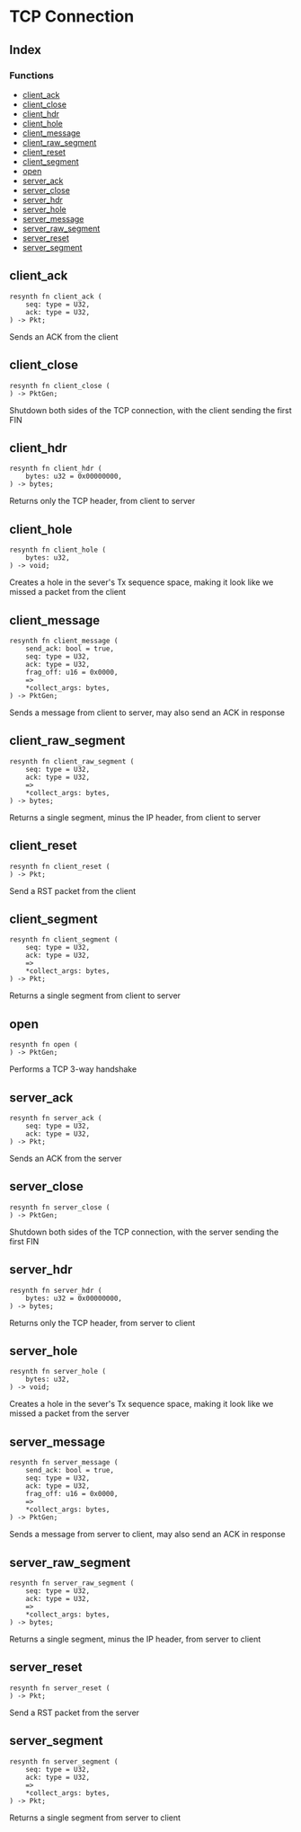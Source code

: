  # TCP Connection
## Index


### Functions

- [client_ack](#client_ack)
- [client_close](#client_close)
- [client_hdr](#client_hdr)
- [client_hole](#client_hole)
- [client_message](#client_message)
- [client_raw_segment](#client_raw_segment)
- [client_reset](#client_reset)
- [client_segment](#client_segment)
- [open](#open)
- [server_ack](#server_ack)
- [server_close](#server_close)
- [server_hdr](#server_hdr)
- [server_hole](#server_hole)
- [server_message](#server_message)
- [server_raw_segment](#server_raw_segment)
- [server_reset](#server_reset)
- [server_segment](#server_segment)



## client_ack
```resynth
resynth fn client_ack (
    seq: type = U32,
    ack: type = U32,
) -> Pkt;
```
 Sends an ACK from the client

## client_close
```resynth
resynth fn client_close (
) -> PktGen;
```
 Shutdown both sides of the TCP connection, with the client sending the first FIN

## client_hdr
```resynth
resynth fn client_hdr (
    bytes: u32 = 0x00000000,
) -> bytes;
```
 Returns only the TCP header, from client to server

## client_hole
```resynth
resynth fn client_hole (
    bytes: u32,
) -> void;
```
 Creates a hole in the sever's Tx sequence space, making it look like we missed a packet
 from the client

## client_message
```resynth
resynth fn client_message (
    send_ack: bool = true,
    seq: type = U32,
    ack: type = U32,
    frag_off: u16 = 0x0000,
    =>
    *collect_args: bytes,
) -> PktGen;
```
 Sends a message from client to server, may also send an ACK in response

## client_raw_segment
```resynth
resynth fn client_raw_segment (
    seq: type = U32,
    ack: type = U32,
    =>
    *collect_args: bytes,
) -> bytes;
```
 Returns a single segment, minus the IP header, from client to server

## client_reset
```resynth
resynth fn client_reset (
) -> Pkt;
```
 Send a RST packet from the client

## client_segment
```resynth
resynth fn client_segment (
    seq: type = U32,
    ack: type = U32,
    =>
    *collect_args: bytes,
) -> Pkt;
```
 Returns a single segment from client to server

## open
```resynth
resynth fn open (
) -> PktGen;
```
 Performs a TCP 3-way handshake

## server_ack
```resynth
resynth fn server_ack (
    seq: type = U32,
    ack: type = U32,
) -> Pkt;
```
 Sends an ACK from the server

## server_close
```resynth
resynth fn server_close (
) -> PktGen;
```
 Shutdown both sides of the TCP connection, with the server sending the first FIN

## server_hdr
```resynth
resynth fn server_hdr (
    bytes: u32 = 0x00000000,
) -> bytes;
```
 Returns only the TCP header, from server to client

## server_hole
```resynth
resynth fn server_hole (
    bytes: u32,
) -> void;
```
 Creates a hole in the sever's Tx sequence space, making it look like we missed a packet
 from the server

## server_message
```resynth
resynth fn server_message (
    send_ack: bool = true,
    seq: type = U32,
    ack: type = U32,
    frag_off: u16 = 0x0000,
    =>
    *collect_args: bytes,
) -> PktGen;
```
 Sends a message from server to client, may also send an ACK in response

## server_raw_segment
```resynth
resynth fn server_raw_segment (
    seq: type = U32,
    ack: type = U32,
    =>
    *collect_args: bytes,
) -> bytes;
```
 Returns a single segment, minus the IP header, from server to client

## server_reset
```resynth
resynth fn server_reset (
) -> Pkt;
```
 Send a RST packet from the server

## server_segment
```resynth
resynth fn server_segment (
    seq: type = U32,
    ack: type = U32,
    =>
    *collect_args: bytes,
) -> Pkt;
```
 Returns a single segment from server to client
